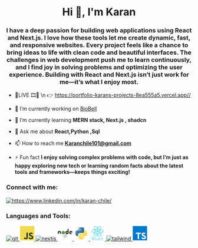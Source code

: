 <h1 align="center">Hi 👋, I'm Karan</h1>
<h3 align="center">I have a deep passion for building web applications using React and Next.js. I love how these tools let me create dynamic, fast, and responsive websites. Every project feels like a chance to bring ideas to life with clean code and beautiful interfaces. The challenges in web development push me to learn continuously, and I find joy in solving problems and optimizing the user experience. Building with React and Next.js isn’t just work for me—it’s what I enjoy most.</h3>

- 🛑LIVE 🎞️🎥   \n 👉 https://portfolio-karans-projects-8ea555a5.vercel.app//

- 🔭 I’m currently working on [BioBell](https://github.com/Karan9512/biobells)

- 🌱 I’m currently learning **MERN stack, Next.js , shadcn**

- 💬 Ask me about **React,Python ,Sql**

- 📫 How to reach me **Karanchile101@gmail.com**

- ⚡ Fun fact **I enjoy solving complex problems with code, but I’m just as happy exploring new tech or learning random facts about the latest tools and frameworks—keeps things exciting!**

<h3 align="left">Connect with me:</h3>
<p align="left">
<a href="https://linkedin.com/in/https://www.linkedin.com/in/karan-chile/" target="blank"><img align="center" src="https://raw.githubusercontent.com/rahuldkjain/github-profile-readme-generator/master/src/images/icons/Social/linked-in-alt.svg" alt="https://www.linkedin.com/in/karan-chile/" height="30" width="40" /></a>
</p>

<h3 align="left">Languages and Tools:</h3>
<p align="left"> <a href="https://git-scm.com/" target="_blank" rel="noreferrer"> <img src="https://www.vectorlogo.zone/logos/git-scm/git-scm-icon.svg" alt="git" width="40" height="40"/> </a> <a href="https://developer.mozilla.org/en-US/docs/Web/JavaScript" target="_blank" rel="noreferrer"> <img src="https://raw.githubusercontent.com/devicons/devicon/master/icons/javascript/javascript-original.svg" alt="javascript" width="40" height="40"/> </a> <a href="https://nextjs.org/" target="_blank" rel="noreferrer"> <img src="https://cdn.worldvectorlogo.com/logos/nextjs-2.svg" alt="nextjs" width="40" height="40"/> </a> <a href="https://nodejs.org" target="_blank" rel="noreferrer"> <img src="https://raw.githubusercontent.com/devicons/devicon/master/icons/nodejs/nodejs-original-wordmark.svg" alt="nodejs" width="40" height="40"/> </a> <a href="https://www.python.org" target="_blank" rel="noreferrer"> <img src="https://raw.githubusercontent.com/devicons/devicon/master/icons/python/python-original.svg" alt="python" width="40" height="40"/> </a> <a href="https://reactjs.org/" target="_blank" rel="noreferrer"> <img src="https://raw.githubusercontent.com/devicons/devicon/master/icons/react/react-original-wordmark.svg" alt="react" width="40" height="40"/> </a> <a href="https://tailwindcss.com/" target="_blank" rel="noreferrer"> <img src="https://www.vectorlogo.zone/logos/tailwindcss/tailwindcss-icon.svg" alt="tailwind" width="40" height="40"/> </a> <a href="https://www.typescriptlang.org/" target="_blank" rel="noreferrer"> <img src="https://raw.githubusercontent.com/devicons/devicon/master/icons/typescript/typescript-original.svg" alt="typescript" width="40" height="40"/> </a> </p>
